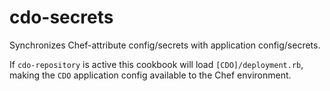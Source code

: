 # cdo-secrets

Synchronizes Chef-attribute config/secrets with application config/secrets.

If `cdo-repository` is active this cookbook will load `[CDO]/deployment.rb`, making the `CDO` application config available to the Chef environment.
